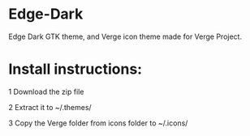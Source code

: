 # Edge-Dark
Edge Dark GTK theme, and Verge icon theme made for Verge Project.

# Install instructions:

1 Download the zip file

2 Extract it to ~/.themes/

3 Copy the Verge folder from icons folder to ~/.icons/

